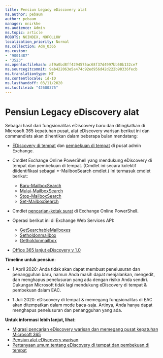 ```yaml
---
title: Pensiun Legacy eDiscovery alat
ms.author: pebaum
author: pebaum
manager: mnirkhe
ms.audience: Admin
ms.topic: article
ROBOTS: NOINDEX, NOFOLLOW
localization_priority: Normal
ms.collection: Adm_O365
ms.custom:
- "9001487"
- "3523"
ms.openlocfilehash: af9a0bd8ff4294575ac68f37d4997bb50b132ce7
ms.sourcegitcommit: 9ab422063e5a474c92ed956d42d222b90336fecb
ms.translationtype: MT
ms.contentlocale: id-ID
ms.lasthandoff: 03/11/2020
ms.locfileid: "42600375"
---
```

# <a name="retirement-of-legacy-ediscovery-tools"></a>Pensiun Legacy eDiscovery alat

Sebagai hasil dari fungsionalitas eDiscovery baru dan ditingkatkan di Microsoft 365 kepatuhan pusat, alat eDiscovery warisan berikut ini dan commandlets akan dihentikan dalam beberapa bulan mendatang:

- [EDiscovery di tempat](https://docs.microsoft.com/exchange/security-and-compliance/in-place-ediscovery/in-place-ediscovery) dan [pembekuan di tempat](https://docs.microsoft.com/exchange/security-and-compliance/create-or-remove-in-place-holds) di pusat admin Exchange.

- Cmdlet Exchange Online PowerShell yang mendukung eDiscovery di tempat dan pembekuan di tempat. (Cmdlet ini secara kolektif diidentifikasi sebagai *-MailboxSearch cmdlet.) Ini termasuk cmdlet berikut:

    - [Baru-MailboxSearch](https://docs.microsoft.com/powershell/module/exchange/policy-and-compliance-content-search/new-mailboxsearch)
    - [Mulai-MailboxSearch](https://docs.microsoft.com/powershell/module/exchange/policy-and-compliance-content-search/start-mailboxsearch)
    - [Stop-MailboxSearch](https://docs.microsoft.com/powershell/module/exchange/policy-and-compliance-content-search/stop-mailboxsearch)
    - [Set-MailboxSearch](https://docs.microsoft.com/powershell/module/exchange/policy-and-compliance-content-search/set-mailboxsearch)

- Cmdlet [pencarian-kotak surat](https://docs.microsoft.com/powershell/module/exchange/mailboxes/search-mailbox?view=exchange-ps) di Exchange Online PowerShell.
- Operasi berikut ini di Exchange Web Services API:
    - [GetSearchableMailboxes](https://docs.microsoft.com/exchange/client-developer/web-service-reference/getsearchablemailboxes-operation)
    - [Setholdonmailbox](https://docs.microsoft.com/exchange/client-developer/web-service-reference/setholdonmailboxes-operation)
    - [Getholdonmailbox](https://docs.microsoft.com/exchange/client-developer/web-service-reference/getholdonmailboxes-operation)

- [Office 365 lanjut eDiscovery v 1.0](https://docs.microsoft.com/microsoft-365/compliance/office-365-advanced-ediscovery)

**Timeline untuk pensiun**:
- 1 April 2020: Anda tidak akan dapat membuat penelusuran dan penangguhan baru, namun Anda masih dapat menjalankan, mengedit, dan menghapus penelusuran yang ada dengan risiko Anda sendiri. Dukungan Microsoft tidak lagi mendukung eDiscovery di tempat & pembekuan dalam EAC.

- 1 Juli 2020: eDiscovery di tempat & memegang fungsionalitas di EAC akan ditempatkan dalam mode baca-saja. Artinya, Anda hanya dapat menghapus penelusuran dan penangguhan yang ada.

**Untuk informasi lebih lanjut, lihat**:

 - [Migrasi pencarian eDiscovery warisan dan memegang pusat kepatuhan Microsoft 365](https://docs.microsoft.com/microsoft-365/compliance/migrate-legacy-ediscovery-searches-and-holds)
 - [Pensiun alat eDiscovery warisan](https://docs.microsoft.com/microsoft-365/compliance/legacy-ediscovery-retirement)
 - [Pertanyaan umum tentang eDiscovery di tempat dan pembekuan di tempat](https://docs.microsoft.com/microsoft-365/compliance/legacy-ediscovery-retirement#faqs-about-in-place-ediscovery-and-in-place-holds)



